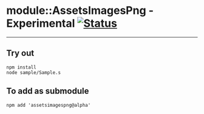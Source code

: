 
# module::AssetsImagesPng - Experimental [![Status](https://github.com/Wandalen/AssetsImagesPng/workflows/Test/badge.svg)](https://github.com/Wandalen/AssetsImagesPng/actions?query=workflow%3ATest)

___

## Try out
```
npm install
node sample/Sample.s
```

## To add as submodule
```
npm add 'assetsimagespng@alpha'
```

